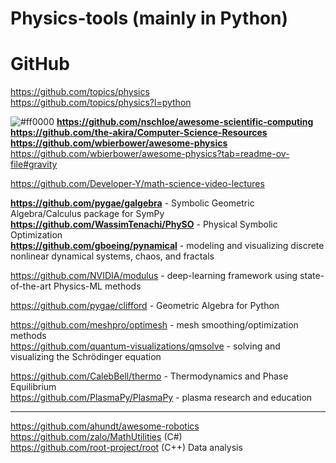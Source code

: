 # Physics-tools (mainly in Python)

# GitHub           
https://github.com/topics/physics            
https://github.com/topics/physics?l=python            

![#ff0000](https://placehold.co/15x15/ff0000/ff0000.png) **https://github.com/nschloe/awesome-scientific-computing**               
**https://github.com/the-akira/Computer-Science-Resources**                    
**https://github.com/wbierbower/awesome-physics** 
https://github.com/wbierbower/awesome-physics?tab=readme-ov-file#gravity

https://github.com/Developer-Y/math-science-video-lectures

**https://github.com/pygae/galgebra** - Symbolic Geometric Algebra/Calculus package for SymPy           
**https://github.com/WassimTenachi/PhySO** - Physical Symbolic Optimization                    
**https://github.com/gboeing/pynamical** -  modeling and visualizing discrete nonlinear dynamical systems, chaos, and fractals                             

https://github.com/NVIDIA/modulus - deep-learning framework using state-of-the-art Physics-ML methods              

https://github.com/pygae/clifford - Geometric Algebra for Python                



https://github.com/meshpro/optimesh - mesh smoothing/optimization methods                              
https://github.com/quantum-visualizations/qmsolve -  solving and visualizing the Schrödinger equation                               

https://github.com/CalebBell/thermo - Thermodynamics and Phase Equilibrium                          
https://github.com/PlasmaPy/PlasmaPy - plasma research and education                    


- - -


https://github.com/ahundt/awesome-robotics
https://github.com/zalo/MathUtilities (C#)                      
https://github.com/root-project/root (C++) Data analysis                         

